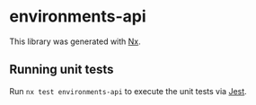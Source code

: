# environments-api

This library was generated with [Nx](https://nx.dev).

## Running unit tests

Run `nx test environments-api` to execute the unit tests via [Jest](https://jestjs.io).
